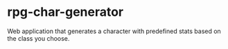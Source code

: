 # rpg-char-generator
Web application that generates a character with predefined stats based on the class you choose.

